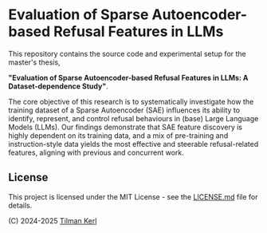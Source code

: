 # Evaluation of Sparse Autoencoder-based Refusal Features in LLMs

This repository contains the source code and experimental setup for the master's thesis,

**"Evaluation of Sparse Autoencoder-based Refusal Features in LLMs: A Dataset-dependence Study"**.

The core objective of this research is to systematically investigate how the training dataset of a Sparse Autoencoder (SAE) influences its ability to identify, represent, and control refusal behaviours in (base) Large Language Models (LLMs). Our findings demonstrate that SAE feature discovery is highly dependent on its training data, and a mix of pre-training and instruction-style data yields the most effective and steerable refusal-related features, aligning with previous and concurrent work. 



## License

This project is licensed under the MIT License - see the [LICENSE.md](LICENSE.md) file for details.

(C) 2024-2025 [Tilman Kerl](https://linkedin.com/in/tilman-kerl)
